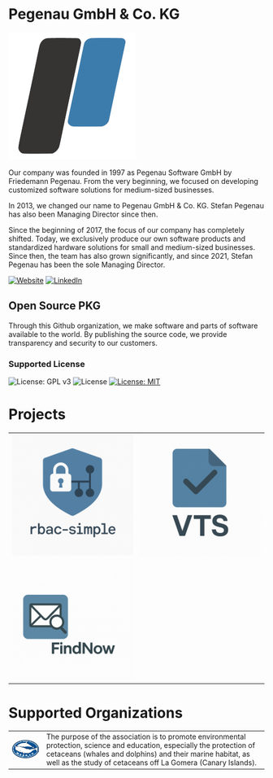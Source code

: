 

# Pegenau GmbH & Co. KG

<img src="https://raw.githubusercontent.com/OpenSourcePKG/.github/main/profile/pegenaulogo250.png" alt="rbac-simple" width="250px" />

Our company was founded in 1997 as Pegenau Software GmbH by Friedemann Pegenau. From the very beginning, we focused on developing customized software solutions for medium-sized businesses.

In 2013, we changed our name to Pegenau GmbH & Co. KG. Stefan Pegenau has also been Managing Director since then.

Since the beginning of 2017, the focus of our company has completely shifted. Today, we exclusively produce our own software products and standardized hardware solutions for small and medium-sized businesses. Since then, the team has also grown significantly, and since 2021, Stefan Pegenau has been the sole Managing Director.

[![Website](https://img.shields.io/badge/Website-online-brightgreen)]([https://example.com](https://www.pegenau.de/))
[![LinkedIn](https://img.shields.io/badge/LinkedIn-Company-blue)](https://www.linkedin.com/company/pegenau-gmbh-co-kg)

## Open Source PKG
Through this Github organization, we make software and parts of software available to the world. By publishing the source code, we provide transparency and security to our customers.

### Supported License

![License: GPL v3](https://img.shields.io/badge/License-GPLv3-blue.svg)
![License](https://img.shields.io/badge/License-BSD_3--Clause-blue.svg)
[![License: MIT](https://img.shields.io/badge/License-MIT-blue.svg)](https://opensource.org/licenses/MIT)

# Projects

<div align="center">
  <table>
  <tr>
    <td >
        <a href="https://github.com/OpenSourcePKG/rbac-simple">
          <img src="https://raw.githubusercontent.com/OpenSourcePKG/.github/main/profile/rbac-simple.png" alt="rbac-simple" width="250px" />
        </a>
    </td>
    <td>
      <a href="https://github.com/OpenSourcePKG/vts">
          <img src="https://raw.githubusercontent.com/OpenSourcePKG/.github/main/profile/vtslogo.png" alt="VTS" width="250px" />
        </a>
    </td>
  </tr>
  <tr>
    <td>
      <a href="https://github.com/OpenSourcePKG/findnow_tbplugin">
          <img src="https://raw.githubusercontent.com/OpenSourcePKG/.github/main/profile/tbfindnowlogo.png" alt="Thunderbird plugin FindNow" width="250px" />
        </a>
    </td>
    <td>
    </td>
  </tr>
</table>
</div>

# Supported Organizations

<div align="center">
  <table>
  <tr>
    <td>
      <a href="https://github.com/M-E-E-R-e-V">
        <img src="https://raw.githubusercontent.com/M-E-E-R-e-V/.github/main/profile/MEER-Logo.svg" alt="M.E.E.R. e.V." width="250px" />
      </a>
    </td>
    <td>
      The purpose of the association is to promote environmental protection, science and education, especially the protection of 
      cetaceans (whales and dolphins) and their marine habitat, as well as the study of cetaceans off La Gomera (Canary Islands).
    </td>
  </tr>
</div>
